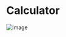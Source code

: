 # Calculator
![image](https://github.com/JamesSmithCIS311359/Calculator/assets/143764925/e6861bd7-7b51-45d2-8b11-58f799e49d32)
